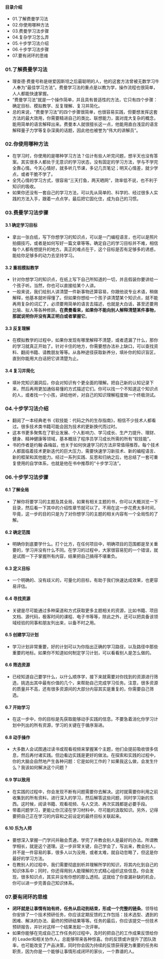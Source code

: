 #### 目录介绍
- 01.了解费曼学习法
- 02.你使用哪种方法
- 03.费曼学习法步骤
- 04.复杂学习怎么弄
- 05.十步学习法介绍
- 06.十步学习法步骤
- 07.要有闭环的思维


### 01.了解费曼学习法
- 理查德·费曼号称是继爱因斯坦之后最聪明的人，他的这套方法曾被无数学习牛人奉为“最佳学习方法”。费曼学习法的重点是以教为学，操作流程也很简单，人人都能快速掌握。
- “费曼学习法”就是一个操作简单，并且具有普适性的方法，它只有四个步骤：确定目标、模拟教学、反复理解、复习并简化。
- 总的来说，“费曼学习法”的四个步骤很简单，也很容易实践，但要想发挥这套方法的最大效用，你需要精进自己的类比、联想能力，面对庞大复杂的概念，能用简单的语言解释出来。费曼本人就很擅长这一点，他能用直白浅显的语言解释量子力学等复杂深奥的话题，因此他也被誉为“伟大的讲解员”。


### 02.你使用哪种方法
- 在学习时，你使用的是哪种学习方法？估计有些人听完问题，想半天也没有答案。其实很多人都处于无意识的学习状态，没有固定的学习方法，学与不学完全靠心情。今天心情好，就多听几节课，多记几页笔记；明天心情差，就少学点，或者干脆不学了。
- 全凭心情的学习方式，很容易“三天打鱼，两天晒网”，效率低不说，也不利于知识的吸收。
- 如果你还没有一套自己的学习方法，可以先从简单的、科学的、经过很多人实践的方法入手，跟着一点点学，最后把它固化住，成为自己的习惯。


### 03.费曼学习法步骤
#### 3.1 确定学习目标
- 拿出一张白纸，写下你想学习的知识点，可以是一门编程语言，也可以是照片拍摄技巧，或者是如何写好一篇文章等等。确定自己的学习目标并不难，相信每个人都有想提升的地方。真正的难点在于，这个目标是否有足够多的诱惑，能给你足够多的动力去坚持学习。


#### 3.2 重视模拟教学
- 针对你想学习的知识点，在纸上写下自己所知道的一切，并且假装你要讲给一个孩子听。当然，你也可以直接给某个人讲。
- 一般来说，我们给别人讲清楚一件新事物还算容易，你跟他说专业术语，稍做解释，他基本就听得懂了。但如果你想给一个孩子讲清楚某个知识点，就不能再用复杂的词汇了，必须要用简单的语言去描述，也就是大白话，甚至还要用比喻、拟人等各种修辞。**在费曼看来，如果你不能向别人解释清楚某件事物，那就说明你并没有真正明白或者掌握它**。


#### 3.3 反复理解
- 在模拟教学的过程中，如果你发现有哪里解释不清楚，或者遗漏了什么，那你的学习就真正开始了。针对卡住的地方，你需要想办法补上缺口，可以查找资料、翻阅书籍、请教朋友等等。从各种途径获取新养分，填补你的知识盲区，直到你能用大白话把它讲清楚为止。


#### 3.4 复习并简化
- 填补完知识漏洞后，你会对知识有个更全面的理解。把自己新的认知记录下来，然后再用更加通俗易懂的方式描述它们。你可以找一个不知道这个知识点的人，或者找一个小孩，讲给他听，对自己的知识理解程度做一个终极测试。


### 04.十步学习法介绍
- 翻阅了一本经典老书《软技能：代码之外的生存指南》，相信不少技术人都看过。很多技术类书籍可能会因为技术的更新换代而过时。
- 这本书更多聚焦在了职业发展、个人影响力、学习成长、生产力提升、理财、健身、精神健康等领域，基本概括了程序员学习成长所需的所有“软技能”。
- 书的作者是约翰·森梅兹，他关于如何快速学习的方法非常值得推荐。每个技术人都面临着技术更新迭代的巨大压力，需要快速学习新技术、新的编程语言、新的框架和其他能力。经过一系列实践、反思和归纳之后，他总结了一套可重复使用的自学体系，也就是他在书中推荐的“十步学习法”。



### 06.十步学习法步骤
#### 6.1 了解全局
- 了解你将要学习的主题及其全局，如果有相关主题的书，你可以大概浏览一下目录，然后看一下其中的介绍性章节就可以了。不用在这一步花费太多时间，毕竟，这一步的目的只是为了对你想学习的主题的相关内容有一个全局性的了解。


#### 6.2 确定范围
- 明确你到底要学什么。打个比方，在任何项目中，明确项目的范围都是至关重要的，学习并没有什么不同。在学习的过程中，大家很容易犯的一个错误，就是试图一下子掌握所有内容，结果把自己搞得不堪重负。


#### 6.3 定义目标
- 一个明确的、没有歧义的，可量化的目标，有助于我们快速达成效果，也更容易评估。


#### 6.4 寻找资源
- 关键是尽可能通过多种渠道和方式获取更多主题相关的资源，比如书籍、项目文档、源代码，极客时间的课程、电子书等等，除此之外，还可以把具备该领域经验的同事和朋友列出来，以备不时之用。


#### 6.5 创建学习计划
- 学习计划非常重要，好的计划可以为你指出正确的学习路径，以及路径中那些重要的地标。如果你不知道如何制定学习计划，可以看看别人是怎么做的。


#### 6.6 筛选资源
- 已经知道自己要学什么，以什么顺序学，接下来就需要对你找到的资源进行筛选，挑选出其中最有价值的几个，来帮助自己完成学习任务。注意，很多资源的质量并不高，还有很多资源间的大部分内容其实是重复的，你需要自己筛选。


#### 6.7 开始学习
- 在这一步中，你的目标是先获取能够动手实践的信息。不要急着消化你学习计划中列出的所有资源，学习的关键在于循序渐进。


#### 6.8 动手操作
- 大多数人会试图通过读书或观看视频来掌握某个主题，他们会提前吸收很多信息，然后再付诸实践。但边看边实践是更好的做法。在探索和实践的过程中，你的大脑会自然地产生各种问题：它是如何工作的？如果我这么做，会发生什么？我该如何解决这个问题？


#### 6.9 学以致用
- 在实践的过程中，你会发现不断有问题需要你去解决。这时就需要你利用之前收集到的所有资料，进行深入的学习，然后解答这些问题，同时学习新的东西。这时候，阅读书籍、观看视频、与人交流、再次实践都是必要手段。
- 带着问题学习，更能让你沉浸在学习材料中，尽可能的汲取知识。另外，记得要把自己正在学习的内容和之前设定的最终目标关联起来。


#### 6.10 乐为人师
- 要想深入掌握一门学问并融会贯通，学完了并教会别人是最好的办法。所谓教学相长，就是这个道理。这一步非常关键，自己学会了，写出来，教会别人，并不是一件容易的事，很多人以为没用，或者太难，就自动忽略了，但这是你最好的学习方法。
- 在教别人的过程中，我们需要彻底剖析并理解所学的知识，将其内化到自己的知识体系中；同时，你还得用别人能理解的方式精心组织这些信息。你会发现，很多知识点，其实并没有你想的那么透彻。这就给了你查漏补缺的机会，你可以进一步完善自己知识体系。



### 07.要有闭环的思维
- **闭环就是让事情有始有终，任务从启动到结束，形成一个完整的链条**。领导给你安排了一个技术预研任务，你应该定期反馈的工作包括：技术选型、遇到的困难、解决的办法、最终的预研结果等等。任务的最后，你应该提交一份技术预研报告，并针对这样一个结果发起一次评审。
- 如果你能够在完成自己工作任务的过程中，及时的把自己的工作成果反馈给你的 Leader和相关协作人，总能够带来各种惊喜。你的反馈或许提升了团队效率，也可能改变了产品决策，同时你会因为持续的反馈获得更为重要的任务和职责，因为你是一个能够让事情形成闭环的家伙，一个靠谱的人。







